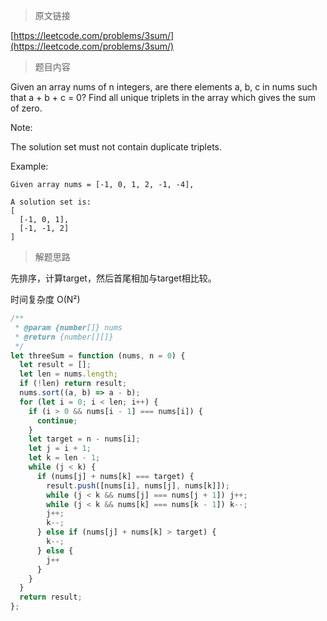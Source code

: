 > 原文链接

[https://leetcode.com/problems/3sum/](https://leetcode.com/problems/3sum/)
> 题目内容

Given an array nums of n integers, are there elements a, b, c in nums such that a + b + c = 0? Find all unique triplets in the array which gives the sum of zero.

Note:

The solution set must not contain duplicate triplets.

Example:
```
Given array nums = [-1, 0, 1, 2, -1, -4],

A solution set is:
[
  [-1, 0, 1],
  [-1, -1, 2]
]
```

> 解题思路

先排序，计算target，然后首尾相加与target相比较。

时间复杂度 O(N²)

```js
/**
 * @param {number[]} nums
 * @return {number[][]}
 */
let threeSum = function (nums, n = 0) {
  let result = [];
  let len = nums.length;
  if (!len) return result;
  nums.sort((a, b) => a - b);
  for (let i = 0; i < len; i++) {
    if (i > 0 && nums[i - 1] === nums[i]) {
      continue;
    }
    let target = n - nums[i];
    let j = i + 1;
    let k = len - 1;
    while (j < k) {
      if (nums[j] + nums[k] === target) {
        result.push([nums[i], nums[j], nums[k]]);
        while (j < k && nums[j] === nums[j + 1]) j++;
        while (j < k && nums[k] === nums[k - 1]) k--;
        j++;
        k--;
      } else if (nums[j] + nums[k] > target) {
        k--;
      } else {
        j++
      }
    }
  }
  return result;
};
```